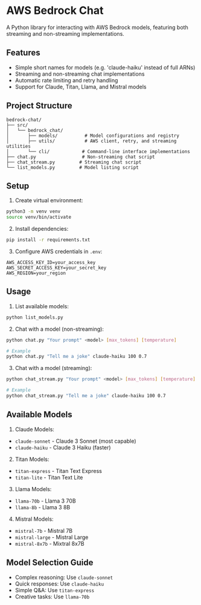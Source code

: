 # AWS Bedrock Chat

A Python library for interacting with AWS Bedrock models, featuring both streaming and non-streaming implementations.

## Features

- Simple short names for models (e.g. 'claude-haiku' instead of full ARNs)
- Streaming and non-streaming chat implementations
- Automatic rate limiting and retry handling
- Support for Claude, Titan, Llama, and Mistral models

## Project Structure

```
bedrock-chat/
├── src/
│   └── bedrock_chat/
│       ├── models/          # Model configurations and registry
│       ├── utils/           # AWS client, retry, and streaming utilities
│       └── cli/            # Command-line interface implementations
├── chat.py                 # Non-streaming chat script
├── chat_stream.py         # Streaming chat script
└── list_models.py         # Model listing script
```

## Setup

1. Create virtual environment:
```bash
python3 -m venv venv
source venv/bin/activate
```

2. Install dependencies:
```bash
pip install -r requirements.txt
```

3. Configure AWS credentials in `.env`:
```
AWS_ACCESS_KEY_ID=your_access_key
AWS_SECRET_ACCESS_KEY=your_secret_key
AWS_REGION=your_region
```

## Usage

1. List available models:
```bash
python list_models.py
```

2. Chat with a model (non-streaming):
```bash
python chat.py "Your prompt" <model> [max_tokens] [temperature]

# Example
python chat.py "Tell me a joke" claude-haiku 100 0.7
```

3. Chat with a model (streaming):
```bash
python chat_stream.py "Your prompt" <model> [max_tokens] [temperature]

# Example
python chat_stream.py "Tell me a joke" claude-haiku 100 0.7
```

## Available Models

1. Claude Models:
- `claude-sonnet` - Claude 3 Sonnet (most capable)
- `claude-haiku` - Claude 3 Haiku (faster)

2. Titan Models:
- `titan-express` - Titan Text Express
- `titan-lite` - Titan Text Lite

3. Llama Models:
- `llama-70b` - Llama 3 70B
- `llama-8b` - Llama 3 8B

4. Mistral Models:
- `mistral-7b` - Mistral 7B
- `mistral-large` - Mistral Large
- `mistral-8x7b` - Mixtral 8x7B

## Model Selection Guide

- Complex reasoning: Use `claude-sonnet`
- Quick responses: Use `claude-haiku`
- Simple Q&A: Use `titan-express`
- Creative tasks: Use `llama-70b`
